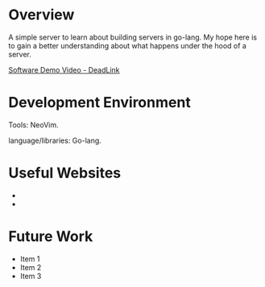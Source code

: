 # Overview

A simple server to learn about building servers in go-lang. My hope here is to gain a better understanding about what happens under the hood of a server.

[Software Demo Video - DeadLink]()

# Development Environment

Tools: NeoVim.

language/libraries: Go-lang.

# Useful Websites
- []()
- []()

# Future Work
- Item 1
- Item 2
- Item 3

